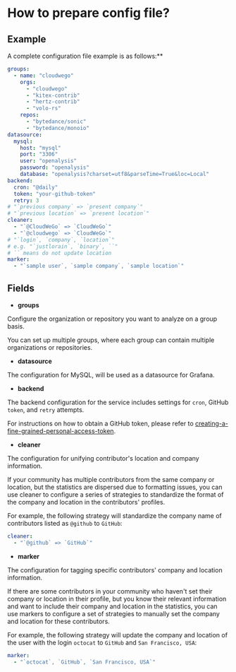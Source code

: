 # How to prepare config file?

## Example 

A complete configuration file example is as follows:**

```yaml
groups:
  - name: "cloudwego"
    orgs:
      - "cloudwego"
      - "kitex-contrib"
      - "hertz-contrib"
      - "volo-rs"
    repos:
      - "bytedance/sonic"
      - "bytedance/monoio"
datasource:
  mysql:
    host: "mysql"
    port: "3306"
    user: "openalysis"
    password: "openalysis"
    database: "openalysis?charset=utf8&parseTime=True&loc=Local"
backend:
  cron: "@daily"
  token: "your-github-token"
  retry: 3
# "`previous company` => `present company`"
# "`previous location` => `present location`"
cleaner:
  - "`@CloudWeGo` => `CloudWeGo`"
  - "`@cloudwego` => `CloudWeGo`"
# "`login`, `company`, `location`"
# e.g. "`justlorain`, `binary`, ``"
# `` means do not update location
marker:
  - "`sample user`, `sample company`, `sample location`"
```

## Fields

- **groups**

Configure the organization or repository you want to analyze on a group basis.

You can set up multiple groups, where each group can contain multiple organizations or repositories.

- **datasource**

The configuration for MySQL, will be used as a datasource for Grafana.

- **backend**

The backend configuration for the service includes settings for `cron`, GitHub `token`, and `retry` attempts.

For instructions on how to obtain a GitHub token, please refer to [creating-a-fine-grained-personal-access-token](https://docs.github.com/en/authentication/keeping-your-account-and-data-secure/managing-your-personal-access-tokens#creating-a-fine-grained-personal-access-token).

- **cleaner**

The configuration for unifying contributor's location and company information.

If your community has multiple contributors from the same company or location, but the statistics are dispersed due to formatting issues, you can use cleaner to configure a series of strategies to standardize the format of the company and location in the contributors' profiles.

For example, the following strategy will standardize the company name of contributors listed as `@github` to `GitHub`:

```yaml
cleaner:
  - "`@github` => `GitHub`"
```

- **marker**

The configuration for tagging specific contributors' company and location information.

If there are some contributors in your community who haven't set their company or location in their profile, but you know their relevant information and want to include their company and location in the statistics, you can use markers to configure a set of strategies to manually set the company and location for these contributors.

For example, the following strategy will update the company and location of the user with the login `octocat` to `GitHub` and `San Francisco, USA`:

```yaml
marker:
  - "`octocat`, `GitHub`, `San Francisco, USA`"
```

